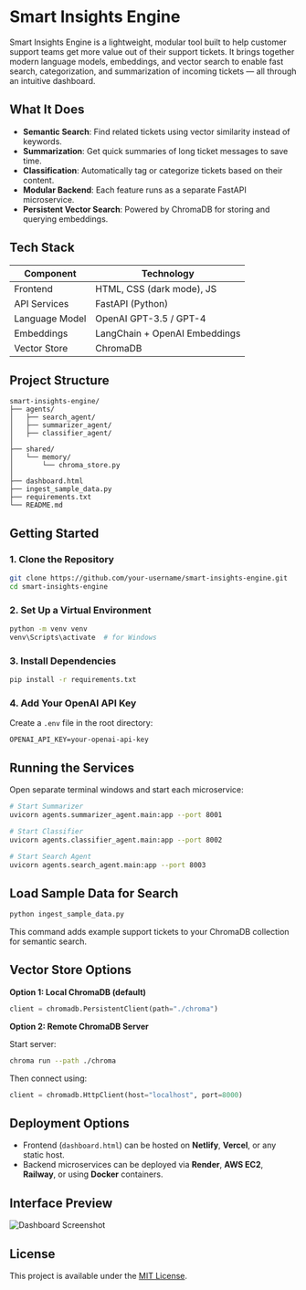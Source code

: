 # Smart Insights Engine

Smart Insights Engine is a lightweight, modular tool built to help customer support teams get more value out of their support tickets. It brings together modern language models, embeddings, and vector search to enable fast search, categorization, and summarization of incoming tickets — all through an intuitive dashboard.

## What It Does

- **Semantic Search**: Find related tickets using vector similarity instead of keywords.
- **Summarization**: Get quick summaries of long ticket messages to save time.
- **Classification**: Automatically tag or categorize tickets based on their content.
- **Modular Backend**: Each feature runs as a separate FastAPI microservice.
- **Persistent Vector Search**: Powered by ChromaDB for storing and querying embeddings.

## Tech Stack

| Component     | Technology                     |
|---------------|--------------------------------|
| Frontend      | HTML, CSS (dark mode), JS      |
| API Services  | FastAPI (Python)               |
| Language Model| OpenAI GPT-3.5 / GPT-4          |
| Embeddings    | LangChain + OpenAI Embeddings  |
| Vector Store  | ChromaDB                       |

## Project Structure

```
smart-insights-engine/
├── agents/
│   ├── search_agent/
│   ├── summarizer_agent/
│   ├── classifier_agent/
│
├── shared/
│   └── memory/
│       └── chroma_store.py
│
├── dashboard.html
├── ingest_sample_data.py
├── requirements.txt
└── README.md
```

## Getting Started

### 1. Clone the Repository

```bash
git clone https://github.com/your-username/smart-insights-engine.git
cd smart-insights-engine
```

### 2. Set Up a Virtual Environment

```bash
python -m venv venv
venv\Scripts\activate  # for Windows
```

### 3. Install Dependencies

```bash
pip install -r requirements.txt
```

### 4. Add Your OpenAI API Key

Create a `.env` file in the root directory:

```
OPENAI_API_KEY=your-openai-api-key
```

## Running the Services

Open separate terminal windows and start each microservice:

```bash
# Start Summarizer
uvicorn agents.summarizer_agent.main:app --port 8001

# Start Classifier
uvicorn agents.classifier_agent.main:app --port 8002

# Start Search Agent
uvicorn agents.search_agent.main:app --port 8003
```

## Load Sample Data for Search

```bash
python ingest_sample_data.py
```

This command adds example support tickets to your ChromaDB collection for semantic search.

## Vector Store Options

**Option 1: Local ChromaDB (default)**

```python
client = chromadb.PersistentClient(path="./chroma")
```

**Option 2: Remote ChromaDB Server**

Start server:

```bash
chroma run --path ./chroma
```

Then connect using:

```python
client = chromadb.HttpClient(host="localhost", port=8000)
```

## Deployment Options

- Frontend (`dashboard.html`) can be hosted on **Netlify**, **Vercel**, or any static host.
- Backend microservices can be deployed via **Render**, **AWS EC2**, **Railway**, or using **Docker** containers.

## Interface Preview

![Dashboard Screenshot](https://i.ibb.co/TxH443ph/Screenshot-2025-06-22-154947.png)

## License

This project is available under the [MIT License](LICENSE).
